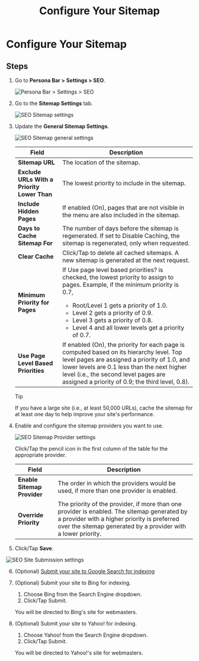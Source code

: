 ﻿---
uid: configure-sitemap
locale: en
title: Configure Your Sitemap
dnneditions: DNN Platform,Evoq Content,Evoq Engage
dnnversion: 09.02.00
related-topics: submit-site-Google-search,module-sitemap
---

# Configure Your Sitemap

## Steps

1.  Go to **Persona Bar \> Settings \> SEO**.
    
    ![Persona Bar > Settings > SEO](/images/scr-pbar-host-Settings-E91.png)
    
2.  Go to the **Sitemap Settings** tab.
    
      
    
    ![SEO Sitemap settings](/images/scr-SEO-SiteMapSettings-TitleGeneral-E90.png)
    
      
    
3.  Update the **General Sitemap Settings**.
    
      
    
    ![SEO Sitemap general settings](/images/scr-SEO-SiteMapSettings-General-E90.png)
    
      
    
    |**Field**|**Description**|
    |---|---|
    |<strong>Sitemap URL</strong>|The location of the sitemap.|
    |<strong>Exclude URLs With a Priority Lower Than</strong>|The lowest priority to include in the sitemap.|
    |<strong>Include Hidden Pages</strong>|If enabled (On), pages that are not visible in the menu are also included in the sitemap.|
    |<strong>Days to Cache Sitemap For</strong>|The number of days before the sitemap is regenerated. If set to Disable Caching, the sitemap is regenerated, only when requested.|
    |<strong>Clear Cache</strong>|Click/Tap to delete all cached sitemaps. A new sitemap is generated at the next request.|
    |<strong>Minimum Priority for Pages</strong>|If Use page level based priorities? is checked, the lowest priority to assign to pages. Example, if the minimum priority is 0.7,<ul><li>Root/Level 1 gets a priority of 1.0.</li><li>Level 2 gets a priority of 0.9.</li><li>Level 3 gets a priority of 0.8.</li><li>Level 4 and all lower levels get a priority of 0.7.</li></ul>|
    |<strong>Use Page Level Based Priorities</strong>|If enabled (On), the priority for each page is computed based on its hierarchy level. Top level pages are assigned a priority of 1.0, and lower levels are 0.1 less than the next higher level (i.e., the second level pages are assigned a priority of 0.9; the third level, 0.8).|

    > [!Tip]
    > If you have a large site (i.e., at least 50,000 URLs), cache the sitemap for at least one day to help improve your site's performance.
    
4.  Enable and configure the sitemap providers you want to use.
    
      
    
    ![SEO Sitemap Provider settings](/images/scr-SEO-SiteMapSettings-Providers-E90.png)
    
      
    
    Click/Tap the pencil icon in the first column of the table for the appropriate provider.
    
    |**Field**|**Description**|
    |---|---|
    |<strong>Enable Sitemap Provider</strong>|The order in which the providers would be used, if more than one provider is enabled.|
    |<strong>Override Priority</strong>|The priority of the provider, if more than one provider is enabled. The sitemap generated by a provider with a higher priority is preferred over the sitemap generated by a provider with a lower priority.|
    
5.  Click/Tap **Save**.

  

![SEO Site Submission settings](/images/scr-SEO-SiteMapSettings-Submission-E90.png)

  

6.  (Optional) [Submit your site to Google Search for indexing](xref:submit-site-google-search)
7.  (Optional) Submit your site to Bing for indexing.
    
    1.  Choose Bing from the Search Engine dropdown.
    2.  Click/Tap Submit.
    
    You will be directed to Bing's site for webmasters.
    
8.  (Optional) Submit your site to Yahoo! for indexing.
    
    1.  Choose Yahoo! from the Search Engine dropdown.
    2.  Click/Tap Submit.
    
    You will be directed to Yahoo!'s site for webmasters.

